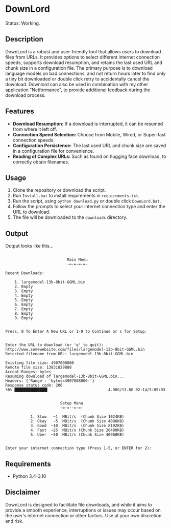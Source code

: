 # DownLord
Status: Working.

## Description

DownLord is a robust and user-friendly tool that allows users to download files from URLs. It provides options to select different internet connection speeds, supports download resumption, and retains the last used URL and chunk size in a configuration file. The primary purpose is to download language models on bad connections, and not return hours later to find only a tiny bit downloaded or double click retry to accidentally cancel the download. Downlord can also be used in combination with my other application "Netformance", to provide additional feedback during the download process.

## Features

* **Download Resumption:** If a download is interrupted, it can be resumed from where it left off.
* **Connection Speed Selection:** Choose from Mobile, Wired, or Super-fast connection speeds.
* **Configuration Persistence:** The last used URL and chunk size are saved in a configuration file for convenience.
* **Reading of Complex URLs:** Such as found on hugging face download, to correctly obtain filenames.

## Usage

1. Clone the repository or download the script.
2. Run `Install.bat` to install requirements in `requirements.txt`.
3. Run the script, using `python download.py` or double click `DownLord.bat`.
4. Follow the prompts to select your internet connection type and enter the URL to download.
5. The file will be downloaded to the `downloads` directory.

## Output

Output looks like this...

```

                           Main Menu
                           -=-=-=-=-

Recent Downloads:

    1. largemodel-13b-8bit-GGML.bin
    2. Empty
    3. Empty
    4. Empty
    5. Empty
    6. Empty
    7. Empty
    8. Empty
    9. Empty


Press, 0 To Enter A New URL or 1-9 to Continue or s for Setup:

```
```

Enter the URL to download (or 'q' to quit): http://www.somewebsite.com/files/largemodel-13b-8bit-GGML.bin
Detected filename from URL: largemodel-13b-8bit-GGML.bin

Existing file size: 4907008000
Remote file size: 13831029888
Accept-Ranges: bytes
Resuming download of largemodel-13b-8bit-GGML.bin...
Headers: {'Range': 'bytes=4907008000-'}
Response status code: 206
36% ██████████████▍                          4.98G/13.8G 02:14/5:09:03

```
```

                        Setup Menu
                        -=-=--=-=-

           1. Slow   ~1  MBit/s  (Chunk Size 1024KB)
           2. Okay   ~5  MBit/s  (Chunk Size 4096KB)
           3. Good  ~10  MBit/s  (Chunk Size 8192KB)
           4. Fast  ~25  MBit/s (Chunk Size 20480KB)
           5. Uber  ~50  MBit/s (Chunk Size 40960KB)


Enter your internet connection type (Press 1-5, or ENTER for 2):

```

## Requirements

- Python 3.4-3.10

## Disclaimer

DownLord is designed to facilitate file downloads, and while it aims to provide a smooth experience, interruptions or issues may occur based on the user's internet connection or other factors. Use at your own discretion and risk.
